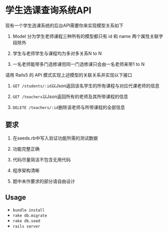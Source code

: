 # 学生选课查询系统API

现有一个学生选课系统的后台API需要你来实现模型关系如下

1. Model 分为学生老师课程三种所有的模型都只有 id 和 name 两个属性关联字段除外

2. 学生与老师学生与课程均为多对多关系N to N

3. 一名老师能带多门选修课但同一门选修课只会由一名老师来带1 to N

请用 Rails5 的 API 模式实现上述模型的关联关系并实现以下接口

1. `GET /students/:id`以Json返回该名学生的所有课程与对应代课老师的信息

2. `GET /teachers`以Json返回所有的老师及其所带课程的信息

3. `DELETE /teachers/:id`删除该老师与所带课程的全部信息

## 要求

1. 在seeds.rb中写入验证功能所需的测试数据

2. 功能完整正确

3. 代码尽量简洁不包含无用代码

4. 程序架构清晰

5. 题中未作要求的部分请自由设计

## Usage

* `bundle install`
* `rake db.migrate`
* `rake db.seed`
* `rails server`
